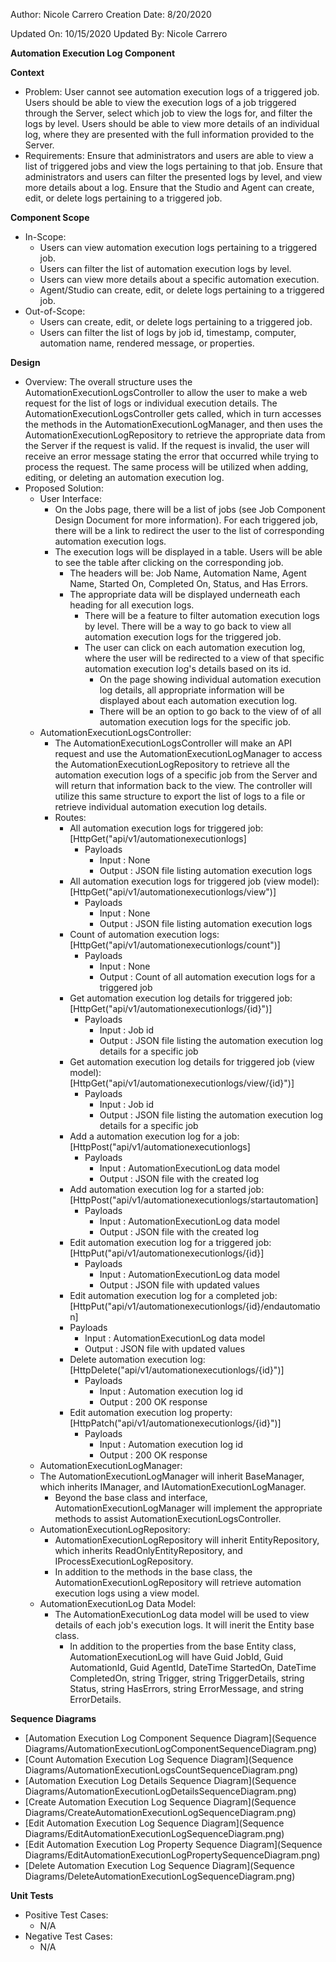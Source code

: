 Author: Nicole Carrero
Creation Date: 8/20/2020

Updated On: 10/15/2020
Updated By: Nicole Carrero

**Automation Execution Log Component**

**Context**

- Problem: User cannot see automation execution logs of a triggered job.  Users should be able to view the execution logs of a job triggered through the Server, select which job to view the logs for, and filter the logs by level.  Users should be able to view more details of an individual log, where they are presented with the full information provided to the Server.
- Requirements: Ensure that administrators and users are able to view a list of triggered jobs and view the logs pertaining to that job.  Ensure that administrators and users can filter the presented logs by level, and view more details about a log.  Ensure that the Studio and Agent can create, edit, or delete logs pertaining to a triggered job.

**Component Scope**

- In-Scope:
  - Users can view automation execution logs pertaining to a triggered job.
  - Users can filter the list of automation execution logs by level.
  - Users can view more details about a specific automation execution.
  - Agent/Studio can create, edit, or delete logs pertaining to a triggered job.
- Out-of-Scope:
  - Users can create, edit, or delete logs pertaining to a triggered job.
  - Users can filter the list of logs by job id, timestamp, computer, automation name, rendered message, or properties.

**Design**

- Overview: The overall structure uses the AutomationExecutionLogsController to allow the user to make a web request for the list of logs or individual execution details.  The AutomationExecutionLogsController gets called, which in turn accesses the methods in the AutomationExecutionLogManager, and then uses the AutomationExecutionLogRepository to retrieve the appropriate data from the Server if the request is valid.  If the request is invalid, the user will receive an error message stating the error that occurred while trying to process the request.  The same process will be utilized when adding, editing, or deleting an automation execution log.
- Proposed Solution:
  - User Interface:
    - On the Jobs page, there will be a list of jobs (see Job Component Design Document for more information).  For each triggered job, there will be a link to redirect the user to the list of corresponding automation execution logs.
    - The execution logs will be displayed in a table.  Users will be able to see the table after clicking on the corresponding job.
      - The headers will be: Job Name, Automation Name, Agent Name, Started On, Completed On, Status, and Has Errors.
      - The appropriate data will be displayed underneath each heading for all execution logs.
        - There will be a feature to filter automation execution logs by level.  There will be a way to go back to view all automation execution logs for the triggered job.
        - The user can click on each automation execution log, where the user will be redirected to a view of that specific automation execution log's details based on its id.
          - On the page showing individual automation execution log details, all appropriate information will be displayed about each automation execution log.
          - There will be an option to go back to the view of of all automation execution logs for the specific job.
  - AutomationExecutionLogsController:
    - The AutomationExecutionLogsController will make an API request and use the AutomationExecutionLogManager to access the AutomationExecutionLogRepository to retrieve all the automation execution logs of a specific job from the Server and will return that information back to the view.  The controller will utilize this same structure to export the list of logs to a file or retrieve individual automation execution log details.
    - Routes:
      - All automation execution logs for triggered job: [HttpGet("api/v1/automationexecutionlogs]
        - Payloads
          - Input : None
          - Output : JSON file listing automation execution logs
      - All automation execution logs for triggered job (view model): [HttpGet("api/v1/automationexecutionlogs/view")]
        - Payloads
          - Input : None
          - Output : JSON file listing automation execution logs
      - Count of automation execution logs: [HttpGet("api/v1/automationexecutionlogs/count")]
        - Payloads
          - Input : None
          - Output : Count of all automation execution logs for a triggered job
      - Get automation execution log details for triggered job: [HttpGet("api/v1/automationexecutionlogs/{id}")]
        - Payloads
          - Input : Job id
          - Output : JSON file listing the automation execution log details for a specific job
      - Get automation execution log details for triggered job (view model): [HttpGet("api/v1/automationexecutionlogs/view/{id}")]
        - Payloads
          - Input : Job id
          - Output : JSON file listing the automation execution log details for a specific job
      - Add a automation execution log for a job: [HttpPost("api/v1/automationexecutionlogs]
        - Payloads
          - Input : AutomationExecutionLog data model
          - Output : JSON file with the created log
      - Add automation execution log for a started job: [HttpPost("api/v1/automationexecutionlogs/startautomation]
        - Payloads
          - Input : AutomationExecutionLog data model
          - Output : JSON file with the created log
      - Edit automation execution log for a triggered job: [HttpPut("api/v1/automationexecutionlogs/{id}]
        - Payloads
          - Input : AutomationExecutionLog data model
          - Output : JSON file with updated values
       - Edit automation execution log for a completed job: [HttpPut("api/v1/automationexecutionlogs/{id}/endautomation]
        - Payloads
          - Input : AutomationExecutionLog data model
          - Output : JSON file with updated values
       - Delete automation execution log: [HttpDelete("api/v1/automationexecutionlogs/{id}")]
         - Payloads
           - Input : Automation execution log id
           - Output : 200 OK response
       - Edit automation execution log property: [HttpPatch("api/v1/automationexecutionlogs/{id}")]
         - Payloads
           - Input : Automation execution log id
           - Output : 200 OK response
  - AutomationExecutionLogManager:
   - The AutomationExecutionLogManager will inherit BaseManager, which inherits IManager, and IAutomationExecutionLogManager.
      - Beyond the base class and interface, AutomationExecutionLogManager will implement the appropriate methods to assist AutomationExecutionLogsController.
  - AutomationExecutionLogRepository:
    - AutomationExecutionLogRepository will inherit EntityRepository<AutomationExecutionLog>, which inherits ReadOnlyEntityRepository, and IProcessExecutionLogRepository.
    - In addition to the methods in the base class, the AutomationExecutionLogRepository will retrieve automation execution logs using a view model.
  - AutomationExecutionLog Data Model:
    - The AutomationExecutionLog data model will be used to view details of each job's execution logs.  It will inerit the Entity base class.
      - In addition to the properties from the base Entity class, AutomationExecutionLog will have Guid JobId, Guid AutomationId, Guid AgentId, DateTime StartedOn, DateTime CompletedOn, string Trigger, string TriggerDetails, string Status, string HasErrors, string ErrorMessage, and string ErrorDetails.

**Sequence Diagrams**

- [Automation Execution Log Component Sequence Diagram](Sequence Diagrams/AutomationExecutionLogComponentSequenceDiagram.png)
- [Count Automation Execution Log Sequence Diagram](Sequence Diagrams/AutomationExecutionLogsCountSequenceDiagram.png)
- [Automation Execution Log Details Sequence Diagram](Sequence Diagrams/AutomationExecutionLogDetailsSequenceDiagram.png)
- [Create Automation Execution Log Sequence Diagram](Sequence Diagrams/CreateAutomationExecutionLogSequenceDiagram.png)
- [Edit Automation Execution Log Sequence Diagram](Sequence Diagrams/EditAutomationExecutionLogSequenceDiagram.png)
- [Edit Automation Execution Log Property Sequence Diagram](Sequence Diagrams/EditAutomationExecutionLogPropertySequenceDiagram.png)
- [Delete Automation Execution Log Sequence Diagram](Sequence Diagrams/DeleteAutomationExecutionLogSequenceDiagram.png)

**Unit Tests**

- Positive Test Cases:
  - N/A
- Negative Test Cases:
  - N/A
